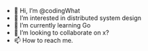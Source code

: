 - 👋 Hi, I’m @codingWhat
- 👀 I’m interested in distributed system design 
- 🌱 I’m currently learning Go
- 💞️ I’m looking to collaborate on x?
- 📫 How to reach me. 

<!---
codingWhat/codingWhat is a ✨ special ✨ repository because its `README.md` (this file) appears on your GitHub profile.
You can click the Preview link to take a look at your changes.
--->

